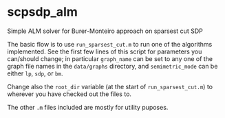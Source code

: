 # scpsdp_alm
Simple ALM solver for Burer-Monteiro approach on sparsest cut SDP

The basic flow is to use `run_sparsest_cut.m` to run one of the
algorithms implemented. See the first few lines of this script
for parameters you can/should change; in particular `graph_name`
can be set to any one of the graph file names in the
`data/graphs` directory, and `semimetric_mode` can be either
`lp`, `sdp`, or `bm`.

Change also the `root_dir` variable (at the start of `run_sparsest_cut.m`)
to wherever you have checked out the files to.

The other `.m` files included are mostly for utility puposes.
